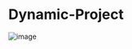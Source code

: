 # Dynamic-Project
![image](https://github.com/user-attachments/assets/10a21091-ed12-4965-bcee-a45b0f528afe)
